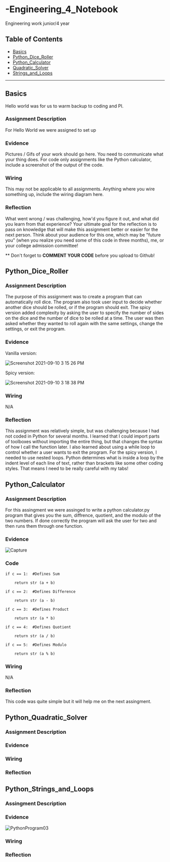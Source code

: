 # -Engineering_4_Notebook
Engineering work junior/4 year

## Table of Contents
* [Basics](#Basics)
* [Python_Dice_Roller](#PythonDiceRoller)
* [Python_Calculator](#Python_Calculator)
* [Quadratic_Solver](#Python_Quadratic_Solver)
* [Strings_and_Loops](#Python_Strings_and_Loops)

---

## Basics
Hello world was for us to warm backup to coding and PI.

### Assignment Description
For Hello World we were assigned to set up

### Evidence 

Pictures / Gifs of your work should go here.  You need to communicate what your thing does. For code only assignments like the Python calculator, include a screenshot of the output of the code.

### Wiring

This may not be applicable to all assignments. Anything where you wire something up, include the wiring diagram here.

### Reflection

What went wrong / was challenging, how'd you figure it out, and what did you learn from that experience?  Your ultimate goal for the reflection is to pass on knowledge that will make this assignment better or easier for the next person. Think about your audience for this one, which may be "future you" (when you realize you need some of this code in three months), me, or your college admission committee!

** Don't forget to **COMMENT YOUR CODE** before you upload to Github!

## Python_Dice_Roller

### Assignment Description

The purpose of this assignment was to create a program that can automatically roll dice. The program also took user input to decide whether another dice should be rolled, or if the program should exit. The spicy version added complexity by asking the user to specify the number of sides on the dice and the number of dice to be rolled at a time. The user was then asked whether they wanted to roll again with the same settings, change the settings, or exit the program. 

### Evidence 

Vanilla version:

![Screenshot 2021-09-10 3 15 26 PM](https://user-images.githubusercontent.com/89222808/133513775-a3eafb43-f836-4e4f-8aa6-e28ca584901f.png)

Spicy version:

![Screenshot 2021-09-10 3 18 38 PM](https://user-images.githubusercontent.com/89222808/133513750-727cdb6c-1c27-4c8a-83d4-50ea9136a221.png)

### Wiring

N/A

### Reflection

This assignment was relatively simple, but was challenging because I had not coded in Python for several months. I learned that I could import parts of toolboxes without importing the entire thing, but that changes the syntax of how I call the function later. I also learned about using a while loop to control whether a user wants to exit the program. For the spicy version, I needed to use nested loops. Python determines what is inside a loop by the indent level of each line of text, rather than brackets like some other coding styles. That means I need to be really careful with my tabs!                                                                                                 

## Python_Calculator

### Assignment Description
For this assingment we were assinged to write a python calculator.py program that gives you the sum, diffrence, quotient, and the modulo of the two numbers. If done correctly the program will ask the user for two and then runs them through one function. 

### Evidence
![Capture](https://user-images.githubusercontent.com/57007400/136062077-4979838f-0d71-4b17-9260-23bafadee8fa.PNG)

### Code

    if c == 1:  #Defines Sum
        
        return str (a + b)
        
    if c == 2:  #Defines Difference
        
        return str (a - b)
    
    if c == 3:  #Defines Product
        
        return str (a * b)
    
    if c == 4:  #Defines Quotient 
        
        return str (a / b)
        
    if c == 5:  #Defines Modulo
        
        return str (a % b)
        
        

### Wiring
N/A

### Reflection
This code was quite simple but it will help me on the next assingment.

## Python_Quadratic_Solver

### Assignment Description 

### Evidence 

### Wiring

### Reflection 



## Python_Strings_and_Loops


### Assingment Description 

### Evidence 
![PythonProgram03](https://user-images.githubusercontent.com/57007400/136064918-ae3677ba-aab5-41ba-a04c-31b650539eff.PNG)

### Wiring 

### Reflection





